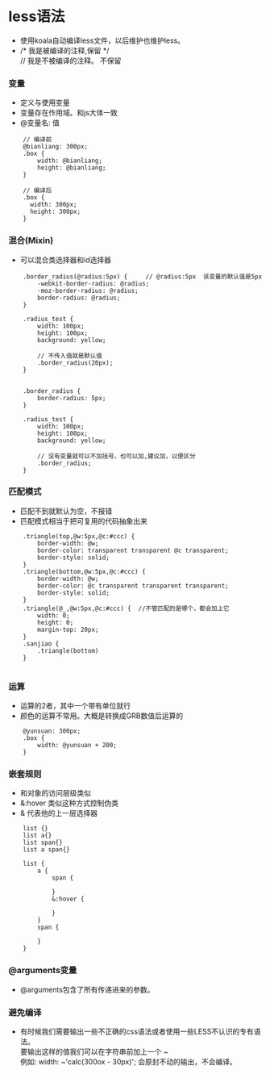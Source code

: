 # less语法
- 使用koala自动编译less文件，以后维护也维护less。
- /\* 我是被编译的注释,保留 \*/ <br> // 我是不被编译的注释。 不保留

### 变量

- 定义与使用变量  
- 变量存在作用域。和js大体一致 
- @变量名: 值
```
    // 编译前
    @bianliang: 300px;
    .box {
        width: @bianliang;
        height: @bianliang;
    }

    // 编译后
    .box {
      width: 300px;
      height: 300px;
    }

```

### 混合(Mixin)
- 可以混合类选择器和id选择器
```
    .border_radius(@radius:5px) {     // @radius:5px  该变量的默认值是5px
        -webkit-border-radius: @radius;
        -moz-border-radius: @radius;
        border-radius: @radius;
    }

    .radius_test {
        width: 100px;
        height: 100px;
        background: yellow;

        // 不传入值就是默认值
        .border_radius(20px);  
    }


    .border_radius {     
        border-radius: 5px;
    }

    .radius_test {
        width: 100px;
        height: 100px;
        background: yellow;
        
        // 没有变量就可以不加括号，也可以加,建议加，以便区分
        .border_radius;  
    }
```

### 匹配模式
- 匹配不到就默认为空，不报错
- 匹配模式相当于把可复用的代码抽象出来

```
    .triangle(top,@w:5px,@c:#ccc) {
        border-width: @w;
        border-color: transparent transparent @c transparent;
        border-style: solid;
    }
    .triangle(bottom,@w:5px,@c:#ccc) {
        border-width: @w;
        border-color: @c transparent transparent transparent;
        border-style: solid;
    }
    .triangle(@_,@w:5px,@c:#ccc) {  //不管匹配的是哪个，都会加上它
        width: 0;
        height: 0;
        margin-top: 20px;
    }
    .sanjiao {
        .triangle(bottom)
    }


```

### 运算
- 运算的2者，其中一个带有单位就行
- 颜色的运算不常用。大概是转换成GRB数值后运算的

```
    @yunsuan: 300px;
    .box {
        width: @yunsuan + 200;
    }
```

### 嵌套规则
- 和对象的访问层级类似
- &:hover 类似这种方式控制伪类
- & 代表他的上一层选择器

```
    list {}
    list a{}
    list span{}
    list a span{}

    list {
        a {
            span {

            }
            &:hover {

            }
        }
        span {

        }
    }
```

### @arguments变量
- @arguments包含了所有传递进来的参数。

### 避免编译
- 有时候我们需要输出一些不正确的css语法或者使用一些LESS不认识的专有语法。<br>要输出这样的值我们可以在字符串前加上一个 ~ <br>例如: width: ~'calc(300ox - 30px)'; 会原封不动的输出，不会编译。
